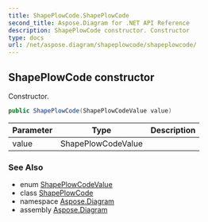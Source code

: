 ```yaml
---
title: ShapePlowCode.ShapePlowCode
second_title: Aspose.Diagram for .NET API Reference
description: ShapePlowCode constructor. Constructor
type: docs
url: /net/aspose.diagram/shapeplowcode/shapeplowcode/
---
```

## ShapePlowCode constructor

Constructor.

```csharp
public ShapePlowCode(ShapePlowCodeValue value)
```

| Parameter | Type | Description |
| --- | --- | --- |
| value | ShapePlowCodeValue |  |

### See Also

* enum [ShapePlowCodeValue](../../shapeplowcodevalue/)
* class [ShapePlowCode](../)
* namespace [Aspose.Diagram](../../shapeplowcode/)
* assembly [Aspose.Diagram](../../../)


